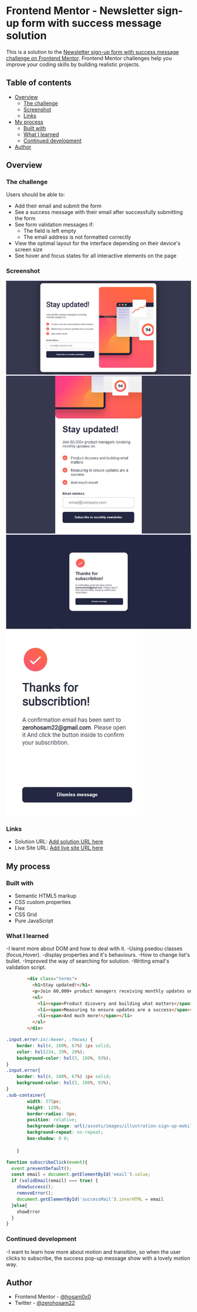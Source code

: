 # Frontend Mentor - Newsletter sign-up form with success message solution

This is a solution to the [Newsletter sign-up form with success message challenge on Frontend Mentor](https://www.frontendmentor.io/challenges/newsletter-signup-form-with-success-message-3FC1AZbNrv). Frontend Mentor challenges help you improve your coding skills by building realistic projects. 

## Table of contents

- [Overview](#overview)
  - [The challenge](#the-challenge)
  - [Screenshot](#screenshot)
  - [Links](#links)
- [My process](#my-process)
  - [Built with](#built-with)
  - [What I learned](#what-i-learned)
  - [Continued development](#continued-development)
- [Author](#author)




## Overview

### The challenge

Users should be able to:

- Add their email and submit the form
- See a success message with their email after successfully submitting the form
- See form validation messages if:
  - The field is left empty
  - The email address is not formatted correctly
- View the optimal layout for the interface depending on their device's screen size
- See hover and focus states for all interactive elements on the page

### Screenshot

![](newsletter-Signup-Desktop.jpg)
![](newsletter-Signup-Mobile.jpg)
![](success-Desktop.jpg)
![](success-Mobile.jpg)

### Links

- Solution URL: [Add solution URL here](https://your-solution-url.com)
- Live Site URL: [Add live site URL here](https://your-live-site-url.com)

## My process

### Built with

- Semantic HTML5 markup
- CSS custom properties
- Flex
- CSS Grid
- Pure JavaScript



### What I learned

-I learnt more about DOM and how to deal with it.
-Using psedou classes (focus,Hover).
-display properties and it's behaviours.
-How to change list's bullet.
-Improved the way of searching for solution.
-Writing email's validation script.

```html
        <div class="terms">
          <h1>Stay updated!</h1>
          <p>Join 60,000+ product managers receiving monthly updates on:</p>
          <ul>
            <li><span>Product dicovery and building what matters</span></li>
            <li><span>Measuring to ensure updates are a success</span></li>
            <li><span>And much more!</span></li>
          </ul>
        </div>
```

```css
.input.error:is(:hover, :focus) {
    border: hsl(4, 100%, 67%) 1px solid;
    color: hsl(234, 29%, 20%);
    background-color: hsl(5, 100%, 93%);
}
.input.error{
    border: hsl(4, 100%, 67%) 1px solid;
    background-color: hsl(5, 100%, 93%);
}
.sub-container{
        width: 375px;
        height: 120%;
        border-radius: 0px;
        position: relative;
        background-image: url(/assets/images/illustration-sign-up-mobile.svg);
        background-repeat: no-repeat;
        box-shadow: 0 0;
    
    }
```
```js
function subscribeClick(event){
  event.preventDefault();
  const email = document.getElementById('email').value;
  if (validEmail(email) === true) {
    showSuccess();
    removeError();
    document.getElementById('successMail').innerHTML = email
  }else{
    showError
  }
}
```


### Continued development

-I want to learn how more about motion and transition, so when the user clicks to subscribe, the success pop-up message show with a lovely motion way.



## Author

- Frontend Mentor - [@hosam0x0](https://www.frontendmentor.io/profile/yourusername)
- Twitter - [@zerohosam22](https://www.twitter.com/yourusername)

